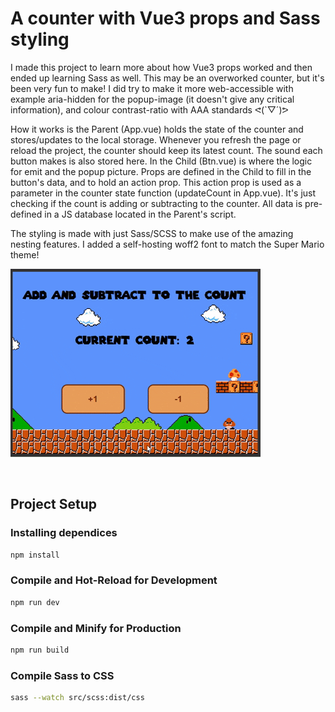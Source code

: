 # A counter with Vue3 props and Sass styling<br> 

I made this project to learn more about how Vue3 props worked and then ended up learning Sass as well. This may be an overworked counter, but it's been very fun to make! I did try to make it more web-accessible with example aria-hidden for the popup-image (it doesn't give any critical information), and colour contrast-ratio with AAA standards ᕙ(`▽´)ᕗ

How it works is the Parent (App.vue) holds the state of the counter and stores/updates to the local storage. Whenever you refresh the page or reload the project, the counter should keep its latest count. The sound each button makes is also stored here. In the Child (Btn.vue) is where the logic for emit and the popup picture. Props are defined in the Child to fill in the button's data, and to hold an action prop. This action prop is used as a parameter in the counter state function (updateCount in App.vue). It's just checking if the count is adding or subtracting to the counter. All data is pre-defined in a JS database located in the Parent's script.

The styling is made with just Sass/SCSS to make use of the amazing nesting features. I added a self-hosting woff2 font to match the Super Mario theme!

![Super Mario counter preview. Adding and subtracting to the counter.](src\assets\counter-preview.gif)

<br>

## Project Setup

### Installing dependices
```sh
npm install
```

### Compile and Hot-Reload for Development

```sh
npm run dev
```

### Compile and Minify for Production

```sh
npm run build
```

### Compile Sass to CSS

```sh
sass --watch src/scss:dist/css
```